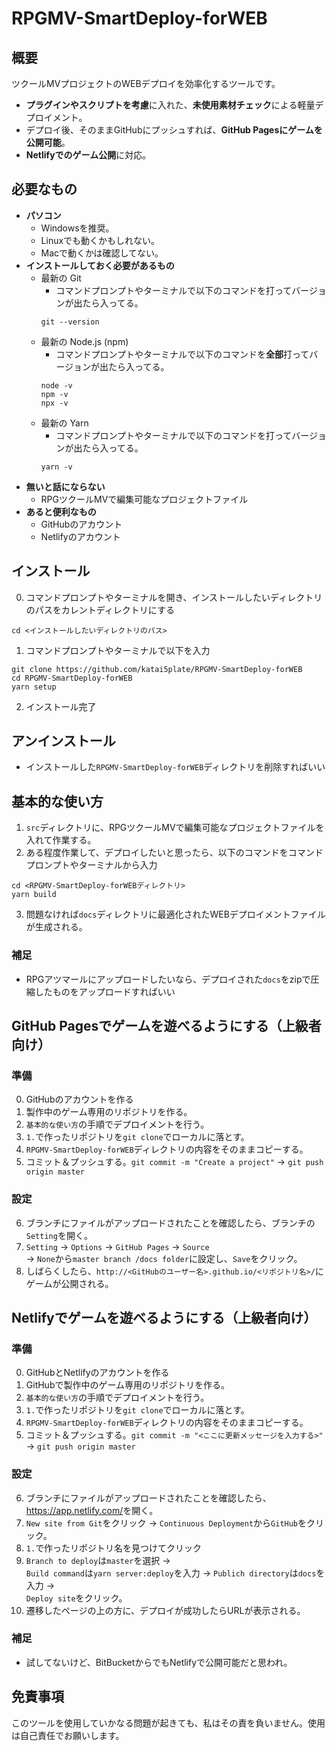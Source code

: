 # RPGMV-SmartDeploy-forWEB
## 概要
ツクールMVプロジェクトのWEBデプロイを効率化するツールです。
- **プラグインやスクリプトを考慮**に入れた、**未使用素材チェック**による軽量デプロイメント。
- デプロイ後、そのままGitHubにプッシュすれば、**GitHub Pagesにゲームを公開可能**。
- **Netlifyでのゲーム公開**に対応。

## 必要なもの
- **パソコン**
    - Windowsを推奨。
    - Linuxでも動くかもしれない。
    - Macで動くかは確認してない。
- **インストールしておく必要があるもの**
    - 最新の Git
        - コマンドプロンプトやターミナルで以下のコマンドを打ってバージョンが出たら入ってる。
        ```
        git --version
        ```
    - 最新の Node.js (npm)
        - コマンドプロンプトやターミナルで以下のコマンドを**全部**打ってバージョンが出たら入ってる。
        ```
        node -v
        npm -v
        npx -v
        ```
    - 最新の Yarn
        - コマンドプロンプトやターミナルで以下のコマンドを打ってバージョンが出たら入ってる。
        ```
        yarn -v
        ```
- **無いと話にならない**
    - RPGツクールMVで編集可能なプロジェクトファイル
- **あると便利なもの**
    - GitHubのアカウント
    - Netlifyのアカウント

## インストール
0. コマンドプロンプトやターミナルを開き、インストールしたいディレクトリのパスをカレントディレクトリにする
```shell
cd <インストールしたいディレクトリのパス>
```
1. コマンドプロンプトやターミナルで以下を入力
```shell
git clone https://github.com/katai5plate/RPGMV-SmartDeploy-forWEB
cd RPGMV-SmartDeploy-forWEB
yarn setup
```
2. インストール完了

## アンインストール
- インストールした`RPGMV-SmartDeploy-forWEB`ディレクトリを削除すればいい

## 基本的な使い方
1. `src`ディレクトリに、RPGツクールMVで編集可能なプロジェクトファイルを入れて作業する。
2. ある程度作業して、デプロイしたいと思ったら、以下のコマンドをコマンドプロンプトやターミナルから入力
```
cd <RPGMV-SmartDeploy-forWEBディレクトリ>
yarn build
```
3. 問題なければ`docs`ディレクトリに最適化されたWEBデプロイメントファイルが生成される。
### 補足
- RPGアツマールにアップロードしたいなら、デプロイされた`docs`をzipで圧縮したものをアップロードすればいい

## GitHub Pagesでゲームを遊べるようにする（上級者向け）
### 準備
0. GitHubのアカウントを作る
1. 製作中のゲーム専用のリポジトリを作る。
2. `基本的な使い方`の手順でデプロイメントを行う。
3. `1.`で作ったリポジトリを`git clone`でローカルに落とす。
4. `RPGMV-SmartDeploy-forWEB`ディレクトリの内容をそのままコピーする。
5. コミット＆プッシュする。`git commit -m "Create a project"` -> `git push origin master`
### 設定
6. ブランチにファイルがアップロードされたことを確認したら、ブランチの`Setting`を開く。
7. `Setting` -> `Options` -> `GitHub Pages` -> `Source`<br>-> `None`から`master branch /docs folder`に設定し、`Save`をクリック。
8. しばらくしたら、`http://<GitHubのユーザー名>.github.io/<リポジトリ名>/`にゲームが公開される。

## Netlifyでゲームを遊べるようにする（上級者向け）
### 準備
0. GitHubとNetlifyのアカウントを作る
1. GitHubで製作中のゲーム専用のリポジトリを作る。
2. `基本的な使い方`の手順でデプロイメントを行う。
3. `1.`で作ったリポジトリを`git clone`でローカルに落とす。
4. `RPGMV-SmartDeploy-forWEB`ディレクトリの内容をそのままコピーする。
5. コミット＆プッシュする。`git commit -m "<ここに更新メッセージを入力する>"` -> `git push origin master`
### 設定
6. ブランチにファイルがアップロードされたことを確認したら、<https://app.netlify.com/>を開く。
7. `New site from Git`をクリック -> `Continuous Deployment`から`GitHub`をクリック。
8. `1.`で作ったリポジトリ名を見つけてクリック
9. `Branch to deploy`は`master`を選択 -><br>`Build command`は`yarn server:deploy`を入力 -> `Publich directory`は`docs`を入力 -><br>`Deploy site`をクリック。
10. 遷移したページの上の方に、デプロイが成功したらURLが表示される。
### 補足
- 試してないけど、BitBucketからでもNetlifyで公開可能だと思われ。


## 免責事項
このツールを使用していかなる問題が起きても、私はその責を負いません。使用は自己責任でお願いします。